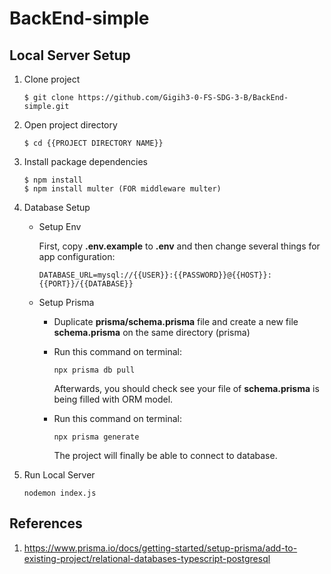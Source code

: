 # BackEnd-simple

## Local Server Setup
1. Clone project
    ``` 
    $ git clone https://github.com/Gigih3-0-FS-SDG-3-B/BackEnd-simple.git
    ```
2. Open project directory
    ``` 
    $ cd {{PROJECT DIRECTORY NAME}}
    ```
3. Install package dependencies
    ``` 
    $ npm install
    $ npm install multer (FOR middleware multer)
    ```
4.  Database Setup
    -   Setup Env

        First, copy **.env.example** to **.env** and then change several things for app configuration:
        ```
        DATABASE_URL=mysql://{{USER}}:{{PASSWORD}}@{{HOST}}:{{PORT}}/{{DATABASE}}
        ```
    -   Setup Prisma
        -   Duplicate **prisma/schema.prisma** file and create a new file **schema.prisma** on the same directory (prisma)
        
        -   Run this command on terminal:
            ```
            npx prisma db pull
            ```
            Afterwards, you should check see your file of **schema.prisma** is being filled with ORM model.

        -   Run this command on terminal:
            ```
            npx prisma generate
            ```
            The project will finally be able to connect to database.
5.  Run Local Server
    ```
    nodemon index.js
    ```

## References
1.  https://www.prisma.io/docs/getting-started/setup-prisma/add-to-existing-project/relational-databases-typescript-postgresql
